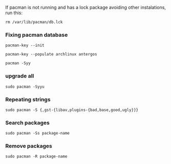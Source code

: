 
If pacman is not running and has a lock package avoiding
other instalations, run this:

    rm /var/lib/pacman/db.lck

### Fixing pacman database

    pacman-key --init

    pacman-key --populate archlinux antergos

    pacman -Syy

### upgrade all

    sudo pacman -Syyu

### Repeating strings

    sudo pacman -S {,gst-{libav,plugins-{bad,base,good,ugly}}}

### Search packages

    sudo pacman -Ss package-name

### Remove packages

    sudo pacman -R package-name


